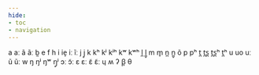```yaml
---
hide:
- toc
- navigation
---
```

a
aː
ã
ãː
b̰
e
f
h
i
ie̞
iː
ĩː
j
j̥
k
kʰ
kʲ
kʲʰ
kʷ
kʷʰ
l̪
l̪̥
m
m̥
n̪
n̪̥
õ
p
pʰ
t̪
t̪s̪
t̪s̪ʰ
t̪ʰ
u
uo
uː
ũ
ũː
w
ŋ
ŋʲ
ŋʷ
ŋ̥ʲ
ɔː
ɔ̃ː
ɛ
ɛː
ɛ̃
ɛ̃ː
ɥ
ʍ
ʔ
β̞
θ
